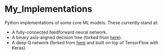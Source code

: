 # My_Implementations
Python implementations of some core ML models. These currently stand at:

- A fully-connected feedforward neural network.
- A binary axis-aligned decision tree (forked from [here](https://github.com/joachimvalente/decision-tree-cart)).
- A deep Q network (forked from [here](https://github.com/tokb23/dqn/blob/master/dqn.py) and built on top of TensorFlow with Keras).
